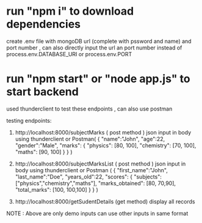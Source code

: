 # run "npm i" to download dependencies

create .env file with mongoDB url (complete with pssword and name) and port number , can also directly input the url an port number instead of process.env.DATABASE_URI or process.env.PORT 

# run "npm start" or "node app.js"  to start backend


used thunderclient to test these endpoints  , can also use postman   

testing endpoints:

 1) http://localhost:8000/subjectMarks ( post method )   json input in body using thunderclient or Postman(
     {
                "name":"John",
                "age":22,
                "gender":"Male",
                "marks": 
                {
                "physics": [80, 100],
                "chemistry": [70, 100],
                "maths": [90, 100]
                }
      }
)

2) http://localhost:8000/subjectMarksList ( post method )   json input in body using thunderclient or Postman (
     {
            "first_name":"John",
            "last_name":"Doe",
            "years_old":22,
            "scores": 
                {
                "subjects": ["physics","chemistry","maths"],
                "marks_obtained": [80, 70,90],
                "total_marks": [100, 100,100]
                }
      }
)
3) http://localhost:8000/getSudentDetails (get method) display all records

NOTE : Above are only demo inputs can use other inputs in same format 
